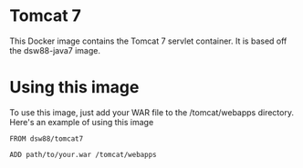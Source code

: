 # Tomcat 7
This Docker image contains the Tomcat 7 servlet container. It is based off the
dsw88-java7 image.

# Using this image
To use this image, just add your WAR file to the /tomcat/webapps directory. Here's an
example of using this image

```
FROM dsw88/tomcat7

ADD path/to/your.war /tomcat/webapps
```

